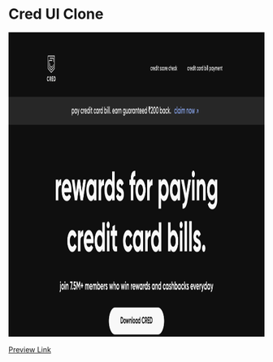 # Cred UI Clone

<img src="https://github.com/ashu-2022/Cred-Clone/blob/main/src/assets/CRED_UI.png" width="1000" height="600"/>
 

[Preview Link](https://cred-ui-clone.netlify.app/)
